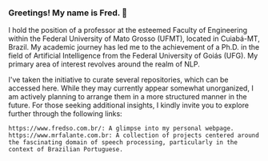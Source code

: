 ### Greetings! My name is Fred. 👋

I hold the position of a professor at the esteemed Faculty of Engineering within the Federal University of Mato Grosso (UFMT), located in Cuiabá-MT, Brazil. My academic journey has led me to the achievement of a Ph.D. in the field of Artificial Intelligence from the Federal University of Goiás (UFG). My primary area of interest revolves around the realm of NLP.

I've taken the initiative to curate several repositories, which can be accessed here. While they may currently appear somewhat unorganized, I am actively planning to arrange them in a more structured manner in the future. For those seeking additional insights, I kindly invite you to explore further through the following links:

    https://www.fredso.com.br/: A glimpse into my personal webpage.
    https://www.mrfalante.com.br: A collection of projects centered around the fascinating domain of speech processing, particularly in the context of Brazilian Portuguese.
<!--
**freds0/freds0** is a ✨ _special_ ✨ repository because its `README.md` (this file) appears on your GitHub profile.

Here are some ideas to get you started:

- 🔭 I work as a professor at Federal University of Mato Grosso ...
- 🌱 I’m currently learning ...
- 👯 I’m looking to collaborate on ...
- 🤔 I’m looking for help with ...
- 💬 Ask me about ...
- 📫 How to reach me: ...
- 😄 Pronouns: ...
- ⚡ Fun fact: ...
-->
